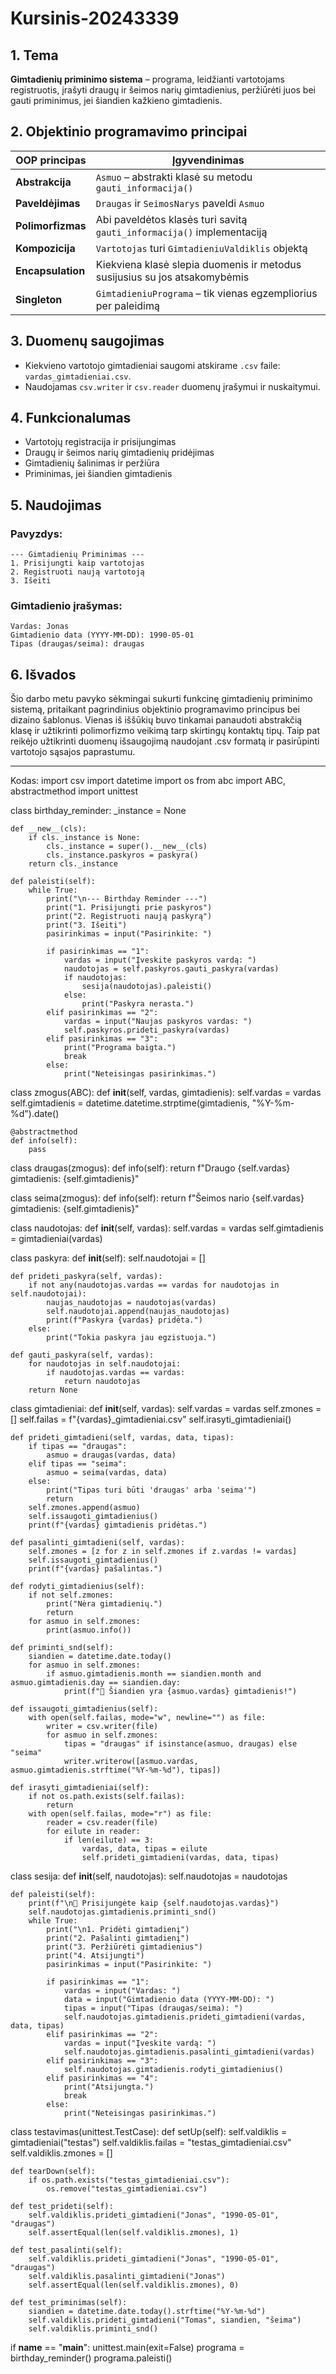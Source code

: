 # Kursinis-20243339

## 1. Tema
**Gimtadienių priminimo sistema** – programa, leidžianti vartotojams registruotis, įrašyti draugų ir šeimos narių gimtadienius, peržiūrėti juos bei gauti priminimus, jei šiandien kažkieno gimtadienis.

## 2. Objektinio programavimo principai

| OOP principas    | Įgyvendinimas                                                                   |
|------------------|----------------------------------------------------------------------------------|
| **Abstrakcija**  | `Asmuo` – abstrakti klasė su metodu `gauti_informacija()`                       |
| **Paveldėjimas** | `Draugas` ir `SeimosNarys` paveldi `Asmuo`                                      |
| **Polimorfizmas**| Abi paveldėtos klasės turi savitą `gauti_informacija()` implementaciją          |
| **Kompozicija**  | `Vartotojas` turi `GimtadieniuValdiklis` objektą                                |
| **Encapsulation**| Kiekviena klasė slepia duomenis ir metodus susijusius su jos atsakomybėmis      |
| **Singleton**    | `GimtadieniuPrograma` – tik vienas egzempliorius per paleidimą                  |

## 3. Duomenų saugojimas

- Kiekvieno vartotojo gimtadieniai saugomi atskirame `.csv` faile: `vardas_gimtadieniai.csv`.
- Naudojamas `csv.writer` ir `csv.reader` duomenų įrašymui ir nuskaitymui.

## 4. Funkcionalumas

- Vartotojų registracija ir prisijungimas
- Draugų ir šeimos narių gimtadienių pridėjimas
- Gimtadienių šalinimas ir peržiūra
- Priminimas, jei šiandien gimtadienis

## 5. Naudojimas

### Pavyzdys:

```text
--- Gimtadienių Priminimas ---
1. Prisijungti kaip vartotojas
2. Registruoti naują vartotoją
3. Išeiti
```

### Gimtadienio įrašymas:

```text
Vardas: Jonas
Gimtadienio data (YYYY-MM-DD): 1990-05-01
Tipas (draugas/seima): draugas
```

## 6. Išvados

Šio darbo metu pavyko sėkmingai sukurti funkcinę gimtadienių priminimo sistemą, pritaikant pagrindinius objektinio programavimo principus bei dizaino šablonus. Vienas iš iššūkių buvo tinkamai panaudoti abstrakčią klasę ir užtikrinti polimorfizmo veikimą tarp skirtingų kontaktų tipų. Taip pat reikėjo užtikrinti duomenų išsaugojimą naudojant .csv formatą ir pasirūpinti vartotojo sąsajos paprastumu.

---

Kodas:
import csv
import datetime
import os
from abc import ABC, abstractmethod
import unittest


class birthday_reminder:
    _instance = None

    def __new__(cls):
        if cls._instance is None:
            cls._instance = super().__new__(cls)
            cls._instance.paskyros = paskyra()
        return cls._instance

    def paleisti(self):
        while True:
            print("\n--- Birthday Reminder ---")
            print("1. Prisijungti prie paskyros")
            print("2. Registruoti naują paskyrą")
            print("3. Išeiti")
            pasirinkimas = input("Pasirinkite: ")

            if pasirinkimas == "1":
                vardas = input("Įveskite paskyros vardą: ")
                naudotojas = self.paskyros.gauti_paskyra(vardas)
                if naudotojas:
                    sesija(naudotojas).paleisti()
                else:
                    print("Paskyra nerasta.")
            elif pasirinkimas == "2":
                vardas = input("Naujas paskyros vardas: ")
                self.paskyros.prideti_paskyra(vardas)
            elif pasirinkimas == "3":
                print("Programa baigta.")
                break
            else:
                print("Neteisingas pasirinkimas.")


class zmogus(ABC):
    def __init__(self, vardas, gimtadienis):
        self.vardas = vardas
        self.gimtadienis = datetime.datetime.strptime(gimtadienis, "%Y-%m-%d").date()

    @abstractmethod
    def info(self):
        pass


class draugas(zmogus):
    def info(self):
        return f"Draugo {self.vardas} gimtadienis: {self.gimtadienis}"


class seima(zmogus):
    def info(self):
        return f"Šeimos nario {self.vardas} gimtadienis: {self.gimtadienis}"


class naudotojas:
    def __init__(self, vardas):
        self.vardas = vardas
        self.gimtadienis = gimtadieniai(vardas)


class paskyra:
    def __init__(self):
        self.naudotojai = []

    def prideti_paskyra(self, vardas):
        if not any(naudotojas.vardas == vardas for naudotojas in self.naudotojai):
            naujas_naudotojas = naudotojas(vardas)
            self.naudotojai.append(naujas_naudotojas)
            print(f"Paskyra {vardas} pridėta.")
        else:
            print("Tokia paskyra jau egzistuoja.")

    def gauti_paskyra(self, vardas):
        for naudotojas in self.naudotojai:
            if naudotojas.vardas == vardas:
                return naudotojas
        return None


class gimtadieniai:
    def __init__(self, vardas):
        self.vardas = vardas
        self.zmones = []
        self.failas = f"{vardas}_gimtadieniai.csv"
        self.irasyti_gimtadieniai()

    def prideti_gimtadieni(self, vardas, data, tipas):
        if tipas == "draugas":
            asmuo = draugas(vardas, data)
        elif tipas == "seima":
            asmuo = seima(vardas, data)
        else:
            print("Tipas turi būti 'draugas' arba 'seima'")
            return
        self.zmones.append(asmuo)
        self.issaugoti_gimtadienius()
        print(f"{vardas} gimtadienis pridėtas.")

    def pasalinti_gimtadieni(self, vardas):
        self.zmones = [z for z in self.zmones if z.vardas != vardas]
        self.issaugoti_gimtadienius()
        print(f"{vardas} pašalintas.")

    def rodyti_gimtadienius(self):
        if not self.zmones:
            print("Nėra gimtadienių.")
            return
        for asmuo in self.zmones:
            print(asmuo.info())

    def priminti_snd(self):
        siandien = datetime.date.today()
        for asmuo in self.zmones:
            if asmuo.gimtadienis.month == siandien.month and asmuo.gimtadienis.day == siandien.day:
                print(f"🔔 Šiandien yra {asmuo.vardas} gimtadienis!")

    def issaugoti_gimtadienius(self):
        with open(self.failas, mode="w", newline="") as file:
            writer = csv.writer(file)
            for asmuo in self.zmones:
                tipas = "draugas" if isinstance(asmuo, draugas) else "seima"
                writer.writerow([asmuo.vardas, asmuo.gimtadienis.strftime("%Y-%m-%d"), tipas])

    def irasyti_gimtadieniai(self):
        if not os.path.exists(self.failas):
            return
        with open(self.failas, mode="r") as file:
            reader = csv.reader(file)
            for eilute in reader:
                if len(eilute) == 3:
                    vardas, data, tipas = eilute
                    self.prideti_gimtadieni(vardas, data, tipas)


class sesija:
    def __init__(self, naudotojas):
        self.naudotojas = naudotojas

    def paleisti(self):
        print(f"\n🔐 Prisijungėte kaip {self.naudotojas.vardas}")
        self.naudotojas.gimtadienis.priminti_snd()
        while True:
            print("\n1. Pridėti gimtadienį")
            print("2. Pašalinti gimtadienį")
            print("3. Peržiūrėti gimtadienius")
            print("4. Atsijungti")
            pasirinkimas = input("Pasirinkite: ")

            if pasirinkimas == "1":
                vardas = input("Vardas: ")
                data = input("Gimtadienio data (YYYY-MM-DD): ")
                tipas = input("Tipas (draugas/seima): ")
                self.naudotojas.gimtadienis.prideti_gimtadieni(vardas, data, tipas)
            elif pasirinkimas == "2":
                vardas = input("Įveskite vardą: ")
                self.naudotojas.gimtadienis.pasalinti_gimtadieni(vardas)
            elif pasirinkimas == "3":
                self.naudotojas.gimtadienis.rodyti_gimtadienius()
            elif pasirinkimas == "4":
                print("Atsijungta.")
                break
            else:
                print("Neteisingas pasirinkimas.")


class testavimas(unittest.TestCase):
    def setUp(self):
        self.valdiklis = gimtadieniai("testas")
        self.valdiklis.failas = "testas_gimtadieniai.csv"
        self.valdiklis.zmones = []

    def tearDown(self):
        if os.path.exists("testas_gimtadieniai.csv"):
            os.remove("testas_gimtadieniai.csv")

    def test_prideti(self):
        self.valdiklis.prideti_gimtadieni("Jonas", "1990-05-01", "draugas")
        self.assertEqual(len(self.valdiklis.zmones), 1)

    def test_pasalinti(self):
        self.valdiklis.prideti_gimtadieni("Jonas", "1990-05-01", "draugas")
        self.valdiklis.pasalinti_gimtadieni("Jonas")
        self.assertEqual(len(self.valdiklis.zmones), 0)

    def test_priminimas(self):
        siandien = datetime.date.today().strftime("%Y-%m-%d")
        self.valdiklis.prideti_gimtadieni("Tomas", siandien, "šeima")
        self.valdiklis.priminti_snd()


if __name__ == "__main__":
    unittest.main(exit=False)
    programa = birthday_reminder()
    programa.paleisti()
